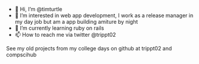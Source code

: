 - 👋 Hi, I’m @timturtle
- 👀 I’m interested in web app development, I work as a release manager in my day job but am a app building amiture by night
- 🌱 I’m currently learning ruby on rails
- 📫 How to reach me via twitter @trippt02

See my old projects from my college days on github at trippt02 and compscihub

<!---
timturtle/timturtle is a ✨ special ✨ repository because its `README.md` (this file) appears on your GitHub profile.
You can click the Preview link to take a look at your changes.
--->
